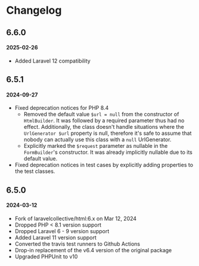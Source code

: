 # Changelog

## 6.6.0
#### 2025-02-26

- Added Laravel 12 compatibility

## 6.5.1
#### 2024-09-27

- Fixed deprecation notices for PHP 8.4
  - Removed the default value `$url = null` from the constructor of `HtmlBuilder`.
    It was followed by a required parameter thus had no effect. Additionally, the class doesn't handle situations where
    the `UrlGenerator $url` property is null, therefore it's safe to assume that nobody can actually use this class with
    a `null` UrlGenerator.
  - Explicitly marked the `$request` parameter as nullable in the `FormBuilder`'s constructor. It was already implicitly
    nullable due to its default value.
- Fixed deprecation notices in test cases by explicitly adding properties to the test classes.

## 6.5.0
#### 2024-03-12

- Fork of laravelcollective/html:6.x on Mar 12, 2024
- Dropped PHP < 8.1 version support
- Dropped Laravel 6 - 9 version support
- Added Laravel 11 version support
- Converted the travis test runners to Github Actions
- Drop-in replacement of the v6.4 version of the original package
- Upgraded PHPUnit to v10
